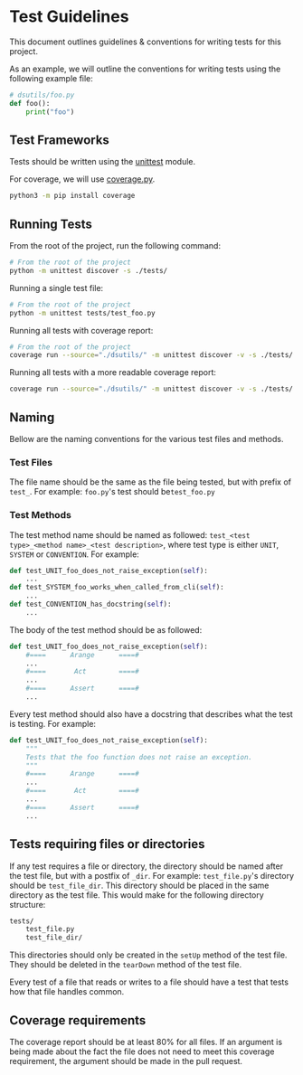 # Test Guidelines

This document outlines guidelines & conventions for writing tests for this project.

As an example, we will outline the conventions for writing tests using the following example file:
```python
# dsutils/foo.py
def foo():
    print("foo")
```

## Test Frameworks

Tests should be written using the [unittest](https://docs.python.org/3/library/unittest.html) module.

For coverage, we will use [coverage.py](https://coverage.readthedocs.io/en/7.4.1/).

```bash
python3 -m pip install coverage
```

## Running Tests

From the root of the project, run the following command:
```bash
# From the root of the project
python -m unittest discover -s ./tests/
```

Running a single test file:
```bash
# From the root of the project
python -m unittest tests/test_foo.py
```

Running all tests with coverage report:
```bash
# From the root of the project
coverage run --source="./dsutils/" -m unittest discover -v -s ./tests/ && coverage report
```

Running all tests with a more readable coverage report:
```bash
coverage run --source="./dsutils/" -m unittest discover -v -s ./tests/ && coverage html
```

## Naming
Bellow are the naming conventions for the various test files and methods.

### Test Files
The file name should be the same as the file being tested, but with prefix of `test_`. For example: `foo.py`'s test should be`test_foo.py`

### Test Methods
The test method name should be named as followed: `test_<test type>_<method name>_<test description>`, where test type is either `UNIT`, `SYSTEM` or `CONVENTION`. For example:
```python
def test_UNIT_foo_does_not_raise_exception(self):
    ...
def test_SYSTEM_foo_works_when_called_from_cli(self):
    ...
def test_CONVENTION_has_docstring(self):
    ...
```

The body of the test method should be as followed:
```python
def test_UNIT_foo_does_not_raise_exception(self):
    #====      Arange      ====#
    ...
    #====       Act        ====#
    ...
    #====      Assert      ====#
    ...
```

Every test method should also have a docstring that describes what the test is testing. For example:
```python
def test_UNIT_foo_does_not_raise_exception(self):
    """
    Tests that the foo function does not raise an exception.
    """
    #====      Arange      ====#
    ...
    #====       Act        ====#
    ...
    #====      Assert      ====#
    ...
```

## Tests requiring files or directories
If any test requires a file or directory, the directory should be named after the test file, but with a postfix of `_dir`. For example: `test_file.py`'s directory should be `test_file_dir`. This directory should be placed in the same directory as the test file. This would make for the following directory structure:
```bash
tests/
    test_file.py
    test_file_dir/
```

This directories should only be created in the `setUp` method of the test file. They should be deleted in the `tearDown` method of the test file.

Every test of a file that reads or writes to a file should have a test that tests how that file handles common.

## Coverage requirements

The coverage report should be at least 80% for all files. If an argument is being made about the fact the file does not need to meet this coverage requirement, the argument should be made in the pull request.